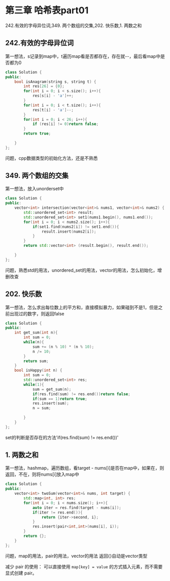 # 第三章 哈希表part01

242.有效的字母异位词,349. 两个数组的交集,202. 快乐数,1. 两数之和

## 242.有效的字母异位词

第一想法，s记录到map中，t遍历map看是否都存在，存在就--，最后看map中是否都为0

```cpp
class Solution {
public:
    bool isAnagram(string s, string t) {
        int res[26] = {0};
        for(int i = 0; i < s.size(); i++){
            res[s[i] - 'a']++;
        }
        for(int i = 0; i < t.size(); i++){
            res[t[i] - 'a']--;
        }
        for(int i = 0; i < 26; i++){
            if (res[i] != 0)return false;
        }
        return true;
        
    }
};
```

问题，cpp数据类型的初始化方法，还是不熟悉

## 349. 两个数组的交集

第一想法，放入unorderset中

```cpp
class Solution {
public:
    vector<int> intersection(vector<int>& nums1, vector<int>& nums2) {
        std::unordered_set<int> result;
        std::unordered_set<int> set1(nums1.begin(), nums1.end());
        for(int i = 0; i < nums2.size(); i++){
            if(set1.find(nums2[i]) != set1.end()){
                result.insert(nums2[i]);
            }
        }
        return std::vector<int> (result.begin(), result.end());
        
    }
};

```

问题，熟悉std的用法，unordered_set的用法，vector的用法，怎么初始化，增删改查

## 202. 快乐数

第一想法，怎么求出每位数上的平方和，直接模拟暴力，如果碰到不是1，但是之前出现过的数字，则返回false

```cpp
class Solution {
public:
    int get_sum(int n){
        int sum = 0;
        while(n){
            sum += (n % 10) * (n % 10);
            n /= 10;
        }
        return sum;
    }
    bool isHappy(int n) {
        int sum = 0;
        std::unordered_set<int> res;
        while(1){
            sum = get_sum(n);
            if(res.find(sum) != res.end())return false;
            if(sum == 1)return true;
            res.insert(sum);
            n = sum;
            
        }
    }
};
```

set的判断是否存在的方法'if(res.find(sum) != res.end())'

## 1. 两数之和

第一想法，hashmap，遍历数组，看target - nums[i]是否在map中，如果在，则返回，不在，则将nums[i]放入map中

```cpp
class Solution {
public:
    vector<int> twoSum(vector<int>& nums, int target) {
        std::map<int, int> res;
        for(int i = 0; i < nums.size(); i++){
            auto iter = res.find(target - nums[i]);
            if(iter != res.end()){
                return {iter->second, i};
            }
            res.insert(pair<int,int>(nums[i], i));
        }
        return {};
    }
};
```

问题，map的用法，pair的用法，vector的用法
返回{}自动是vector类型

减少 pair 的使用：
可以直接使用 `map[key] = value` 的方式插入元素，而不需要显式创建 pair。
